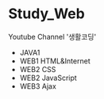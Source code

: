 # Study_Web
Youtube Channel '생활코딩'

- JAVA1
- WEB1 HTML&Internet
- WEB2 CSS
- WEB2 JavaScript
- WEB3 Ajax
